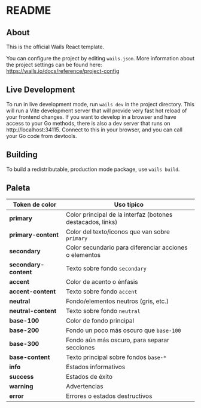# README

## About

This is the official Wails React template.

You can configure the project by editing `wails.json`. More information about the project settings can be found
here: https://wails.io/docs/reference/project-config

## Live Development

To run in live development mode, run `wails dev` in the project directory. This will run a Vite development
server that will provide very fast hot reload of your frontend changes. If you want to develop in a browser
and have access to your Go methods, there is also a dev server that runs on http://localhost:34115. Connect
to this in your browser, and you can call your Go code from devtools.

## Building

To build a redistributable, production mode package, use `wails build`.


## Paleta

| Token de color        | Uso típico                                                 |
| --------------------- | ---------------------------------------------------------- |
| **primary**           | Color principal de la interfaz (botones destacados, links) |
| **primary-content**   | Color del texto/iconos que van sobre `primary`             |
| **secondary**         | Color secundario para diferenciar acciones o elementos     |
| **secondary-content** | Texto sobre fondo `secondary`                              |
| **accent**            | Color de acento o énfasis                                  |
| **accent-content**    | Texto sobre fondo `accent`                                 |
| **neutral**           | Fondo/elementos neutros (gris, etc.)                       |
| **neutral-content**   | Texto sobre fondo `neutral`                                |
| **base-100**          | Color de fondo principal                                   |
| **base-200**          | Fondo un poco más oscuro que `base-100`                    |
| **base-300**          | Fondo aún más oscuro, para separar secciones               |
| **base-content**      | Texto principal sobre fondos `base-*`                      |
| **info**              | Estados informativos                                       |
| **success**           | Estados de éxito                                           |
| **warning**           | Advertencias                                               |
| **error**             | Errores o estados destructivos                             |


